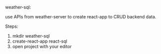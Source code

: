 weather-sql:

use APIs from weather-server to create react-app to CRUD backend data.

Steps:
1. mkdir weather-sql
2. create-react-app react-sql
3. open project with your editor



